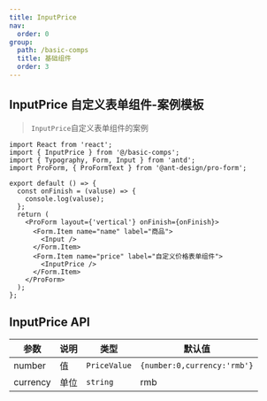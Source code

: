 ```yaml
---
title: InputPrice
nav:
  order: 0
group:
  path: /basic-comps
  title: 基础组件
  order: 3
---
```


## InputPrice 自定义表单组件-案例模板

> `InputPrice`自定义表单组件的案例

```tsx
import React from 'react';
import { InputPrice } from '@/basic-comps';
import { Typography, Form, Input } from 'antd';
import ProForm, { ProFormText } from '@ant-design/pro-form';

export default () => {
  const onFinish = (valuse) => {
    console.log(valuse);
  };
  return (
    <ProForm layout={'vertical'} onFinish={onFinish}>
      <Form.Item name="name" label="商品">
        <Input />
      </Form.Item>
      <Form.Item name="price" label="自定义价格表单组件">
        <InputPrice />
      </Form.Item>
    </ProForm>
  );
};
```

## InputPrice API

| 参数     | 说明 | 类型         | 默认值                      |
| -------- | ---- | ------------ | --------------------------- |
| number   | 值   | `PriceValue` | `{number:0,currency:'rmb'}` |
| currency | 单位 | `string`     | rmb                         |
